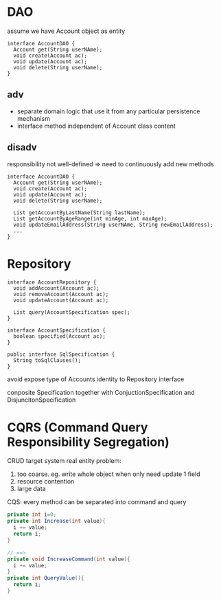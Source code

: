 # DAO
assume we have Account object as entity

```
interface AccountDAO {
  Account get(String userNAme);
  void create(Account ac);
  void update(Account ac);
  void delete(String userName);
}
```
## adv
- separate domain logic that use it from any particular persistence mechanism
- interface method independent of Account class content

## disadv
responsibility not well-defined
=> need to continuously add new methods

```
interface AccountDAO {
  Account get(String userNAme);
  void create(Account ac);
  void update(Account ac);
  void delete(String userName);

  List getAccountByLastName(String lastName);
  List getAccountByAgeRange(int minAge, int maxAge);
  void updateEmailAddress(String userNAme, String newEmailAddress);
  ...
}
```

# Repository
```
interface AccountRepository {
  void addAccount(Account ac);
  void removeAccount(Account ac);
  void updateAccount(Account ac);

  List query(AccountSpecification spec);
}

interface AccountSpecification {
  boolean specified(Account ac);
}

public interface SqlSpecification {
  String toSqlClauses();
}
```

avoid expose type of Accounts identity to Repository interface

conposite Specification together with ConjuctionSpecification and DisjuncitonSpecification



# CQRS (Command Query Responsibility Segregation)
CRUD target system real entity
problem:
1. too coarse. eg. write whole object when only need update 1 field
2. resource contention
3. large data

CQS: every method can be separated into command and query
```java
private int i=0;
private int Increase(int value){
  i += value;
  return i;
}

// ==>
private void IncreaseCommand(int value){
  i += value;
}
private int QueryValue(){
  return i;
}

```





















